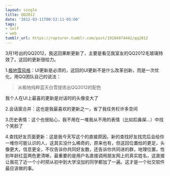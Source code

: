 ```yaml
---
layout: single
title: QQ2012
date: '2012-03-11T00:52:11-05:00'
tags:
- self
- web
tumblr_url: https://rapturer.tumblr.com/post/19104974442/qq2012
---
```

3月1号出的QQ2012，我这回果断更新了，主要是看见我室友的QQ2012毛玻璃特效了。这回的更新很给力。

1.[极地雪风格](http://cdc.tencent.com/?p=5292)：UI更新是必须的，这回的UI更新不是什么改革创新，而是一次优化，用QQ团队自己的说法：

> 从极地纯粹蓝天白雪提炼出QQ2012的配色

我个人在UI上最喜的更新是对话时的头像变大了

2.会话窗合并：这也是我最喜欢的更新之一，省了我任务栏许多空间

3.历史表情：这个也很贴心，我不用在一堆我从不用的表情（比如扣鼻屎…）中找个笑脸了

4.查找好友页面更新：这是我今天写这个的直接原因，新的查找好友找完后会给你一堆你可能认识的人，这其实没什么稀奇的，原来也有，但这回位置给的更足，头像更大，信息更全，不仅告诉你共同好友数，还告诉你共同进的群，地理位置，性别年龄红蓝两色更清晰，最重要的是用户名直接调用朋友网上的真实姓名，这直接让我花了近一个小时把从初中到大学没加的同学都加了一遍。这才是一个社交软件最应该做的事。

